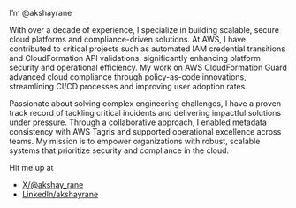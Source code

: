 I’m @akshayrane

With over a decade of experience, I specialize in building scalable, secure cloud platforms and compliance-driven solutions. At AWS, I have contributed to critical projects such as automated IAM credential transitions and CloudFormation API validations, significantly enhancing platform security and operational efficiency. My work on AWS CloudFormation Guard advanced cloud compliance through policy-as-code innovations, streamlining CI/CD processes and improving user adoption rates.  

Passionate about solving complex engineering challenges, I have a proven track record of tackling critical incidents and delivering impactful solutions under pressure. Through a collaborative approach, I enabled metadata consistency with AWS Tagris and supported operational excellence across teams. My mission is to empower organizations with robust, scalable systems that prioritize security and compliance in the cloud.

Hit me up at 
- [X/@akshay_rane](https://twitter.com/akshay_rane)
- [LinkedIn/akshayrane](https://www.linkedin.com/in/akshayrane)
